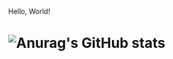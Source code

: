 Hello, World!

![Anurag's GitHub stats](https://github-readme-stats.vercel.app/api?username=fxeP1&theme=dark)
======
